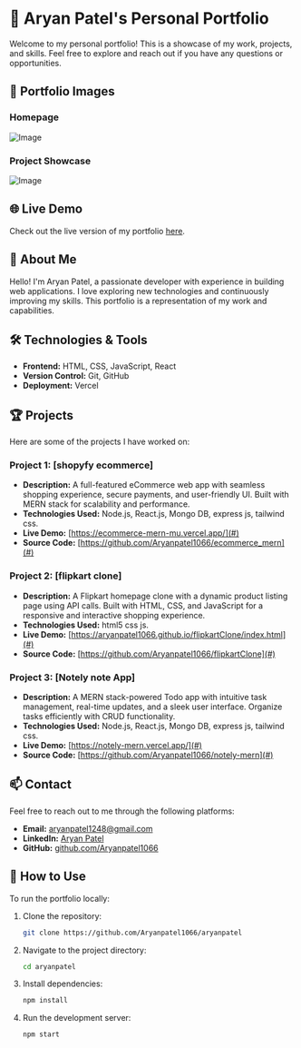 # 🌟 Aryan Patel's Personal Portfolio

Welcome to my personal portfolio! This is a showcase of my work, projects, and skills. Feel free to explore and reach out if you have any questions or opportunities.

## 📸 Portfolio Images
### Homepage
 ![Image](https://github.com/user-attachments/assets/b0c836c5-dd36-4ced-bef2-8c85244878af)

### Project Showcase
![Image](https://github.com/user-attachments/assets/189f775f-2c42-48d5-b826-27718126acc1)

## 🌐 Live Demo
Check out the live version of my portfolio [here](https://aryanpatel.vercel.app/).

## 📖 About Me
Hello! I'm Aryan Patel, a passionate developer with experience in building web applications. I love exploring new technologies and continuously improving my skills. This portfolio is a representation of my work and capabilities.

## 🛠️ Technologies & Tools
- **Frontend:** HTML, CSS, JavaScript, React
- **Version Control:** Git, GitHub
- **Deployment:** Vercel

## 🏆 Projects
Here are some of the projects I have worked on:

### Project 1: [shopyfy ecommerce]
- **Description:** A full-featured eCommerce web app with seamless shopping experience, secure payments, and user-friendly UI. Built with MERN stack for scalability and performance.
- **Technologies Used:** Node.js, React.js, Mongo DB, express js, tailwind css.
- **Live Demo:** [https://ecommerce-mern-mu.vercel.app/](#)
- **Source Code:** [https://github.com/Aryanpatel1066/ecommerce_mern](#)

### Project 2: [flipkart clone]
- **Description:** A Flipkart homepage clone with a dynamic product listing page using API calls. Built with HTML, CSS, and JavaScript for a responsive and interactive shopping experience.
- **Technologies Used:** html5 css js.
- **Live Demo:** [https://aryanpatel1066.github.io/flipkartClone/index.html](#)
- **Source Code:** [https://github.com/Aryanpatel1066/flipkartClone](#)
  
### Project 3: [Notely note App]
- **Description:**  A MERN stack-powered Todo app with intuitive task management, real-time updates, and a sleek user interface. Organize tasks efficiently with CRUD functionality.
- **Technologies Used:** Node.js, React.js, Mongo DB, express js, tailwind css.
- **Live Demo:** [https://notely-mern.vercel.app/](#)
- **Source Code:** [https://github.com/Aryanpatel1066/notely-mern](#)

## 📫 Contact
Feel free to reach out to me through the following platforms:
- **Email:** [aryanpatel1248@gmail.com](mailto:aryanpatel1248@gmail.com)
- **LinkedIn:** [Aryan Patel](https://www.linkedin.com/in/aryanpatel1066/)
- **GitHub:** [github.com/Aryanpatel1066](https://github.com/Aryanpatel1066)

## 🚀 How to Use
To run the portfolio locally:
1. Clone the repository:
    ```bash
    git clone https://github.com/Aryanpatel1066/aryanpatel
    ```
2. Navigate to the project directory:
    ```bash
    cd aryanpatel
    ```
3. Install dependencies:
    ```bash
    npm install
    ```
4. Run the development server:
    ```bash
    npm start
    ```
